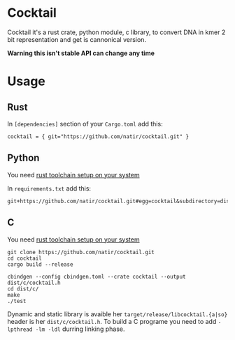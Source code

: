 # Cocktail

Cocktail it's a rust crate, python module, c library, to convert DNA in kmer 2 bit representation and get is cannonical version.

**Warning this isn't stable API can change any time**

# Usage

## Rust

In `[dependencies]` section of your `Cargo.toml` add this: 
```
cocktail = { git="https://github.com/natir/cocktail.git" }
```

## Python 

You need [rust toolchain setup on your system](https://rustup.rs/)

In `requirements.txt` add this:
```
git+https://github.com/natir/cocktail.git#egg=cocktail&subdirectory=dist/python
```

## C

You need [rust toolchain setup on your system](https://rustup.rs/)

```
git clone https://github.com/natir/cocktail.git
cd cocktail
cargo build --release

cbindgen --config cbindgen.toml --crate cocktail --output dist/c/cocktail.h
cd dist/c/
make
./test
```

Dynamic and static library is avaible her `target/release/libcocktail.{a|so}` header is her `dist/c/cocktail.h`. To build a C programe you need to add `-lpthread -lm -ldl` durring linking phase.

